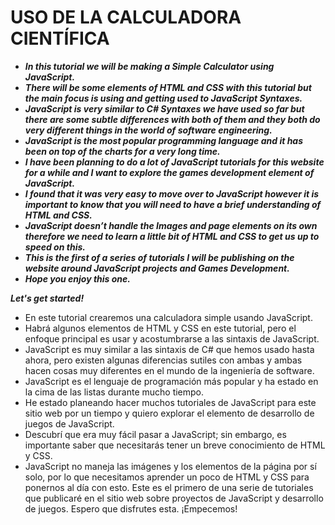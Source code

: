 # USO DE LA CALCULADORA CIENTÍFICA

- **_In this tutorial we will be making a Simple Calculator using JavaScript._**
- **_There will be some elements of HTML and CSS with this tutorial but the main focus is using and getting used to JavaScript Syntaxes._**
- **_JavaScript is very similar to C# Syntaxes we have used so far but there are some subtle differences with both of them and they both do very different things in the world of software engineering._**
- **_JavaScript is the most popular programming language and it has been on top of the charts for a very long time._**
- **_I have been planning to do a lot of JavaScript tutorials for this website for a while and I want to explore the games development element of JavaScript._**
- **_I found that it was very easy to move over to JavaScript however it is important to know that you will need to have a brief understanding of HTML and CSS._**
- **_JavaScript doesn’t handle the Images and page elements on its own therefore we need to learn a little bit of HTML and CSS to get us up to speed on this._**
- **_This is the first of a series of tutorials I will be publishing on the website around JavaScript projects and Games Development._**
- **_Hope you enjoy this one._**

**_Let's get started!_**

- En este tutorial crearemos una calculadora simple usando JavaScript.
- Habrá algunos elementos de HTML y CSS en este tutorial, pero el enfoque principal es usar y acostumbrarse a las sintaxis de JavaScript.
- JavaScript es muy similar a las sintaxis de C# que hemos usado hasta ahora, pero existen algunas diferencias sutiles con ambas y ambas hacen cosas muy diferentes en el mundo de la ingeniería de software.
- JavaScript es el lenguaje de programación más popular y ha estado en la cima de las listas durante mucho tiempo.
- He estado planeando hacer muchos tutoriales de JavaScript para este sitio web por un tiempo y quiero explorar el elemento de desarrollo de juegos de JavaScript.
- Descubrí que era muy fácil pasar a JavaScript; sin embargo, es importante saber que necesitarás tener un breve conocimiento de HTML y CSS.
- JavaScript no maneja las imágenes y los elementos de la página por sí solo, por lo que necesitamos aprender un poco de HTML y CSS para ponernos al día con esto.
Este es el primero de una serie de tutoriales que publicaré en el sitio web sobre proyectos de JavaScript y desarrollo de juegos.
Espero que disfrutes esta.
¡Empecemos!
